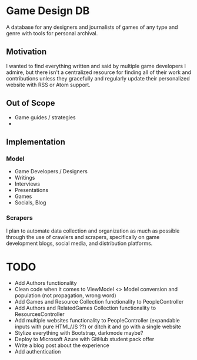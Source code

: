 # Game Design DB 
A database for any designers and journalists of games of any type and genre
with tools for personal archival.

## Motivation
I wanted to find everything written and said by multiple game developers I admire, but there isn't a centralized resource
for finding all of their work and contributions unless they gracefully and regularly update their personalized website with
RSS or Atom support.

## Out of Scope
- Game guides / strategies
- 

## Implementation

### Model
- Game Developers / Designers
- Writings
- Interviews
- Presentations
- Games
- Socials, Blog

### Scrapers
I plan to automate data collection and organization as much as possible through the use of
crawlers and scrapers, specifically on game development blogs, social media, and distribution
platforms.

# TODO
- Add Authors functionality
- Clean code when it comes to ViewModel <> Model conversion and population (not propagation, wrong word)
- Add Games and Resource Collection functionality to PeopleController
- Add Authors and RelatedGames Collection functionality to ResourcesController
- Add multiple websites functionality to PeopleController (expandable inputs with pure HTML/JS ??) or ditch it and go with a single website
- Stylize everything with Bootstrap, darkmode maybe?
- Deploy to Microsoft Azure with GitHub student pack offer
- Write a blog post about the experience
- Add authentication